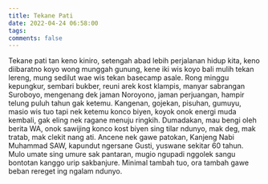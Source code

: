 ```yaml
---
title: Tekane Pati
date: 2022-04-24 06:58:00
tags:
comments: false
---
```

Tekane pati tan keno kiniro, setengah abad lebih perjalanan hidup kita, keno diibaratno koyo wong munggah gunung, kene iki wis koyo bali mulih tekan lereng, mung sedilut wae wis tekan basecamp asale. 
Rong minggu kepungkur, sembari bukber, reuni arek kost klampis, manyar sabrangan  Suroboyo, mengenang dek jaman Noroyono, jaman perjuangan, hampir telung puluh tahun gak ketemu. Kangenan, gojekan, pisuhan, gumuyu, masio wis tuo tapi nek ketemu konco biyen, koyok onok energi muda kembali, gak eling nek ragane menuju ringkih. 
Dumadakan, mau bengi oleh berita WA, onok sawijing konco kost biyen sing tilar ndunyo, mak deg, mak tratab, mak clekit nang ati. 
Ancene nek gawe patokan, Kanjeng Nabi Muhammad SAW, kapundut ngersane Gusti, yuswane sekitar 60 tahun. Mulo umate sing umure sak pantaran, mugio ngupadi nggolek sangu bontotan kanggo urip sakbanjure. 
Minimal tambah tuo, ora tambah gawe beban rereget ing ngalam ndunyo.